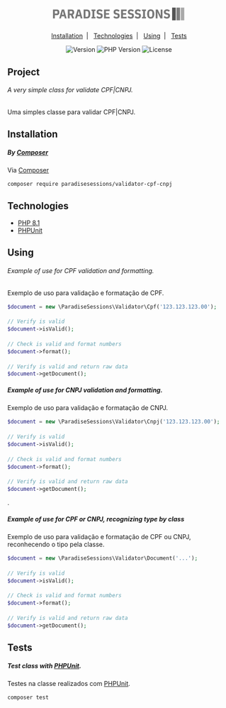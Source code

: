 <h1 align="center">
    <img alt="Paradise Sessions" title="Paradise Sessions" src=".github/logo.png" width="300" />
</h1>

<p align="center">
    <a href="#-installation">Installation</a>&nbsp;&nbsp;|&nbsp;&nbsp;
    <a href="#-technologies">Technologies</a>&nbsp;&nbsp;|&nbsp;&nbsp;
    <a href="#-using">Using</a>&nbsp;&nbsp;|&nbsp;&nbsp;
    <a href="#-tests">Tests</a>
</p>

<p align="center">
   <img src="https://img.shields.io/badge/php-%5E8.1-green?style=for-the-badge" alt="Version" />
   <img src="https://img.shields.io/badge/version-1.0-red?style=for-the-badge" alt="PHP Version" />
   <img src="https://img.shields.io/badge/license-MIT-blue?style=for-the-badge" alt="License" />
</p>

## Project

###### A very simple class for validate CPF|CNPJ.

Uma simples classe para validar CPF|CNPJ.

## Installation

##### By [Composer](https://getcomposer.org/)

Via [Composer](https://getcomposer.org/)

```shell
composer require paradisesessions/validator-cpf-cnpj
```

## Technologies

-   [PHP 8.1](https://www.php.net/downloads.php#v8.1.18)
-   [PHPUnit](https://phpunit.de/)

## Using

###### Example of use for CPF validation and formatting.

Exemplo de uso para validação e formatação de CPF.

```php
$document = new \ParadiseSessions\Validator\Cpf('123.123.123.00');

// Verify is valid
$document->isValid();

// Check is valid and format numbers
$document->format();

// Verify is valid and return raw data
$document->getDocument();
```

##### Example of use for CNPJ validation and formatting.

Exemplo de uso para validação e formatação de CNPJ.

```php
$document = new \ParadiseSessions\Validator\Cnpj('123.123.123.00');

// Verify is valid
$document->isValid();

// Check is valid and format numbers
$document->format();

// Verify is valid and return raw data
$document->getDocument();
```

.

##### Example of use for CPF or CNPJ, recognizing type by class

Exemplo de uso para validação e formatação de CPF ou CNPJ, reconhecendo o tipo pela classe.

```php
$document = new \ParadiseSessions\Validator\Document('...');

// Verify is valid
$document->isValid();

// Check is valid and format numbers
$document->format();

// Verify is valid and return raw data
$document->getDocument();
```

## Tests

##### Test class with [PHPUnit](https://phpunit.de/).

Testes na classe realizados com [PHPUnit](https://phpunit.de/).

```shell
composer test
```

